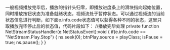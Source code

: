 一般视频播放完毕后，播放的指针头归零，即播放进度条上的滑块指向起始位置，同时播放按钮状态为准备就绪状态，视频流处于暂停状态。可以通过视频流的当前状态信息进行判断，如下面e.info.code状态值可以获得各种不同的状态，这里只取播放完毕停止后的状态值，代码片段如下：
//播放完毕处理
private function NetStreamStatusHandler(e:NetStatusEvent):void
{
    if(e.info.code == "NetStream.Play.Stop")
    {
        ns.seek(0);
        btnPlay.source = playClass; 
        isPause = true;
        ns.pause();
    }
}